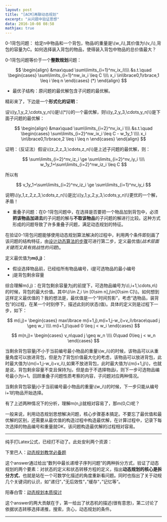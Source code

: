 ```yaml
---
layout: post
title: "[ACM]再聊动态规划"
excerpt: "从问题中验证思想"
data: 2016-10-08 08:58
mathjax: true
---
```


<script type="text/javascript" src="http://cdn.mathjax.org/mathjax/latest/MathJax.js?config=default"></script>

0-1背包问题：
给定n中物品和一个背包，物品i的重量是\\(w_i\\),其价值为\\(v_i\\),背包的容量为C。如何选择装入背包的物品，使得装入背包中物品的总价值最大？

0-1背包问题等价于一个**整数规划**问题：

$$
\begin{align}
&max\quad \sum\limits_{i=1}^nv_ix_i\\\\
&s.t.\quad
    \begin{cases}
        \sum\limits_{i=1}^nw_ix_i \leq C \\\\
        x_i \in\lbrace0,1\rbrace,1 \leq i \leq n
    \end{cases}
    (*)
\end{align}
$$

* 最优子结构：原问题的最优解包含子问题的最优解。

精彩来了，下边是一个**形式化的证明**：

设\\((y_1,y_2,\cdots,y_n)\\)是\\((*)\\)的一个最优解，则\\((y_2,y_3,\cdots,y_n)\\)是下面子问题的最优解：

$$
\begin{align}
&max\quad \sum\limits_{i=2}^nv_ix_i \\\\
&s.t.\quad
    \begin{cases}
        \sum\limits_{i=2}^nw_ix_i \leq C - w_1y_1 \\\\
        x_i \in\lbrace0,1\rbrace,2 \leq i \leq n
    \end{cases}
\end{align}
$$

证明：（反证法）假设\\((z_2,z_3,\cdots,z_n)\\)是上述子问题的最优解，则：

$$
\sum\limits_{i=2}^nv_iz_i \ge \sum\limits_{i=2}^nv_iy_i \\\\
w_1y_1+\sum\limits_{i=2}^nw_iz_i \leq C
$$

所以有

$$
v_1y_1+\sum\limits_{i=2}^nv_iz_i \ge \sum\limits_{i=1}^nv_iy_i
$$

说明\\((y_1,z_2,z_3,\cdots,z_n)\\)是比\\((y_1,y_2,y_3,\cdots,y_n)\\)更优的一个解，矛盾！

* 重叠子问题：在0-1背包问题中，在选择是否要把一个物品加到背包中，必须**把该物品加进去**的子问题的解与**不取该物品**的子问题的解进行比较。这种方式形成的问题导致了许多重叠子问题，满足动态规划的特征。

在验证0-1背包问题能够使用动态规划算法解决的过程中，利用两个条件即刻画了该问题的结构特征，由[设计动态算法的步骤](https://zhpmatrix.github.io/2016/10/07/algorithm-review/)可进行第二步，定义最优值(_战术层面关键而又具有挑战性的问题_)。

定义最优值为**m(i,j)**：

* 假设选择物品前，已经给所有物品编号，i是可选物品的最小编号
* j是背包剩余容量

综合理解m(i,j)：在背包剩余容量为j的前提下，可选物品编号为\\(i,i+1,\cdots,n\\)的时候，背包的最大价值。其中\\(i\\in Z,i \in [0\sim n],j\in[0\sim C]\\)。如何想到这样定义最优值的？我的想法是，最优值是一个“时间剪影”，考虑“选物品，装背包”的过程，在某一个时刻停下，描述此刻的状态(值)。具体的定义则是过程下一步，如下：

$$
m(i,j)=
\begin{cases}
        max\lbrace m(i+1,j),m(i+1,j-w_i)+v_i\rbrace\quad j \geq w_i \\\\
        m(i+1,j)\quad 0 \leq j < w_i
\end{cases}
$$

$$
m(n,j)=
\begin{cases}
    v_n\quad j \geq w_n \\\\
    0\quad 0\leq j < w_n
\end{cases}
$$

当剩余背包容量j不小于当前编号最小物品的重量\\(w_i\\)的时候，该物品可以从重量角度可以放进背包，但是为了背包价值最大化的考虑，该物品可以放进背包，此时最大值为\\(m(i+1,j-w_i)+v_i\\),如果不放进背包，此时最大值为\\(m(i+1,j)\\)，也就是说，背包剩余容量不变且保持为j，但是由于不选择物品i，则下一步可选物品编号最小为i+1。回顾重叠子问题性质考察的内容，子问题对应两种情况。

当剩余背包容量j小于当前编号最小物品的重量\\(w_i\\)的时候，下一步只能从编号i+1的物品开始选择。

有了上述两种情况下的分析，理解m(n,j)就相对容易了，那m(0,C)呢？

一般来说，利用动态规划思想解决问题，核心步骤基本搞定。不要忘了最优值和最优解的区别，还需要从最优值的构造过程中构造最优解，在计算过程中，记录下每次选择的物品编号和重量就OK，该问题构造最优解的过程相对容易。

***

纯手打Latex公式，已经打不动了。此处安利两个资源：

下里巴人：[动态规划教学必备题](https://www.zhihu.com/question/23995189/answer/35324479)

这个answer通过给出“数列中最长递增子序列问题”的两种拆分方式，验证了动态规划的两个要素：对状态的定义和状态转移方程的定义，指出**动态规划的核心是拆分方式**，也就是站在一个可数学化描述的角度重新看问题。同时也指出了关于动规几个关键词的认识，如”递归“，”无后效性“，”缓存“，”记忆等“。

阳春白雪：[动态规划本质探讨](https://www.zhihu.com/question/23995189/answer/35429905)

这个answer的两大贡献在于，第一给出了状态机的描述(很有意思)，第二讨论了依据状态转移选择递推，搜索，贪心，动态规划的条件。

***






